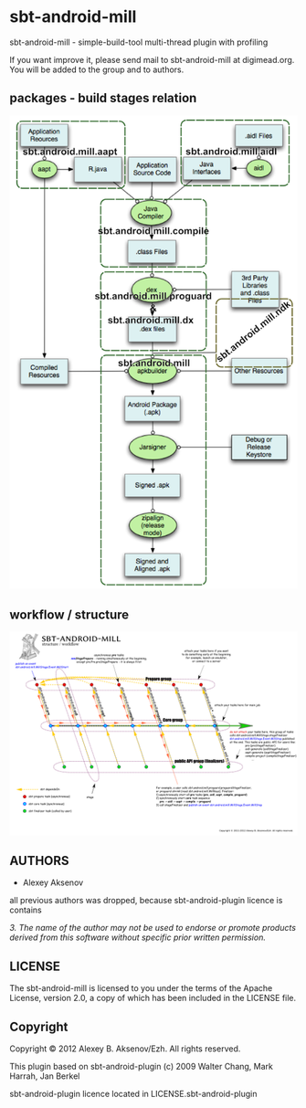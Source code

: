 sbt-android-mill
================

sbt-android-mill - simple-build-tool multi-thread plugin with profiling

If you want improve it, please send mail to sbt-android-mill at digimead.org. You will be added to the group and to authors.

## packages - build stages relation

![packages structure](https://github.com/sbt-android-mill/sbt-android-mill/blob/master/notes/build-sbt-android-mill.png?raw=true)

## workflow / structure

![packages structure](https://github.com/sbt-android-mill/sbt-android-mill/blob/master/notes/sbt-android-mill.png?raw=true)

AUTHORS
-------

* Alexey Aksenov


all previous authors was dropped, because sbt-android-plugin licence is contains

_3. The name of the author may not be used to endorse or promote products
   derived from this software without specific prior written permission._

LICENSE
-------

The sbt-android-mill is licensed to you under the terms of
the Apache License, version 2.0, a copy of which has been
included in the LICENSE file.

Copyright
---------

Copyright © 2012 Alexey B. Aksenov/Ezh. All rights reserved.

This plugin based on sbt-android-plugin (c) 2009 Walter Chang, Mark Harrah, Jan Berkel

sbt-android-plugin licence located in LICENSE.sbt-android-plugin
